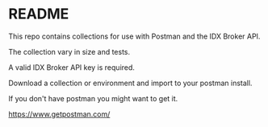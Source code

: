 # README

This repo contains collections for use with Postman and the IDX Broker API.

The collection vary in size and tests.

A valid IDX Broker API key is required.


Download a collection or environment and import to your postman install.

If you don't have postman you might want to get it.

https://www.getpostman.com/
